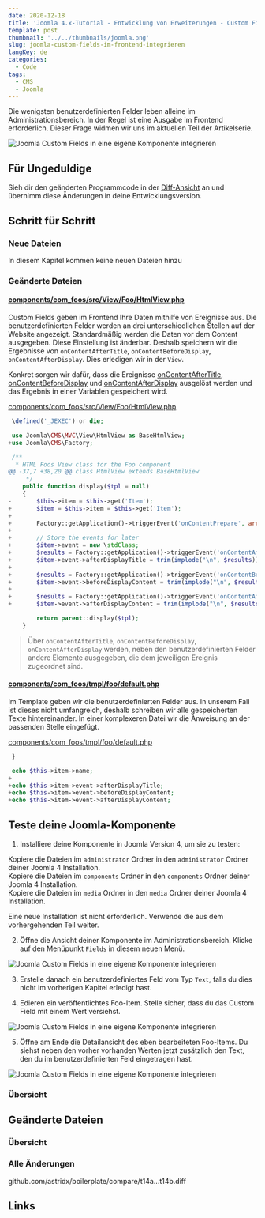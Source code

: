 ```yaml
---
date: 2020-12-18
title: 'Joomla 4.x-Tutorial - Entwicklung von Erweiterungen - Custom Fields (Benutzerdefinierte Felder) im Frontend'
template: post
thumbnail: '../../thumbnails/joomla.png'
slug: joomla-custom-fields-im-frontend-integrieren
langKey: de
categories:
  - Code
tags:
  - CMS
  - Joomla
---
```


Die wenigsten benutzerdefinierten Felder leben alleine im Administrationsbereich. In der Regel ist eine Ausgabe im Frontend erforderlich. Dieser Frage widmen wir uns im aktuellen Teil der Artikelserie.

![Joomla Custom Fields in eine eigene Komponente integrieren](/images/j4x18x1.png)

## Für Ungeduldige

Sieh dir den geänderten Programmcode in der [Diff-Ansicht](https://github.com/astridx/boilerplate/compare/t14a...t14b) an und übernimm diese Änderungen in deine Entwicklungsversion.

## Schritt für Schritt

### Neue Dateien

In diesem Kapitel kommen keine neuen Dateien hinzu

### Geänderte Dateien

#### [components/com_foos/src/View/Foo/HtmlView.php ](https://github.com/astridx/boilerplate/compare/t14a...t14b#diff-02a4c6dd3e5ef61740a32d58e2b6a7fbcbeb430b6b03e3f740934fa296fc0c82)

Custom Fields geben im Frontend Ihre Daten mithilfe von Ereignisse aus. Die benutzerdefinierten Felder werden an drei unterschiedlichen Stellen auf der Website angezeigt. Standardmäßig werden die Daten vor dem Content ausgegeben. Diese Einstellung ist änderbar. Deshalb speichern wir die Ergebnisse von `onContentAfterTitle`, `onContentBeforeDisplay`, `onContentAfterDisplay`. Dies erledigen wir in der `View`.

Konkret sorgen wir dafür, dass die Ereignisse [onContentAfterTitle](https://docs.joomla.org/Plugin/Events/Content#onContentAfterTitle), [onContentBeforeDisplay](https://docs.joomla.org/Plugin/Events/Content#onContentBeforeDisplay) und [onContentAfterDisplay](https://docs.joomla.org/Plugin/Events/Content#onContentAfterDisplay) ausgelöst werden und das Ergebnis in einer Variablen gespeichert wird.

[components/com_foos/src/View/Foo/HtmlView.php ](https://github.com/astridx/boilerplate/blob/54b05b97d53ba27cb0a07f1c3f6ba5aa344e2750/src/components/com_foos/src/View/Foo/HtmlView.php)

```php {diff}
 \defined('_JEXEC') or die;

 use Joomla\CMS\MVC\View\HtmlView as BaseHtmlView;
+use Joomla\CMS\Factory;

 /**
  * HTML Foos View class for the Foo component
@@ -37,7 +38,20 @@ class HtmlView extends BaseHtmlView
 	 */
 	public function display($tpl = null)
 	{
-		$this->item = $this->get('Item');
+		$item = $this->item = $this->get('Item');
+
+		Factory::getApplication()->triggerEvent('onContentPrepare', array ('com_foos.foo', &$item));
+
+		// Store the events for later
+		$item->event = new \stdClass;
+		$results = Factory::getApplication()->triggerEvent('onContentAfterTitle', array('com_foos.foo', &$item, &$item->params));
+		$item->event->afterDisplayTitle = trim(implode("\n", $results));
+
+		$results = Factory::getApplication()->triggerEvent('onContentBeforeDisplay', array('com_foos.foo', &$item, &$item->params));
+		$item->event->beforeDisplayContent = trim(implode("\n", $results));
+
+		$results = Factory::getApplication()->triggerEvent('onContentAfterDisplay', array('com_foos.foo', &$item, &$item->params));
+		$item->event->afterDisplayContent = trim(implode("\n", $results));

 		return parent::display($tpl);
 	}

```

> Über `onContentAfterTitle`, `onContentBeforeDisplay`, `onContentAfterDisplay` werden, neben den benutzerdefinierten Felder andere Elemente ausgegeben, die dem jeweiligen Ereignis zugeordnet sind.

#### [components/com_foos/tmpl/foo/default.php](https://github.com/astridx/boilerplate/compare/t14a...t14b#diff-11c9422cefaceff18372b720bf0e2f8fb05cda454054cd3bc38faf6a39e4f7d6)

Im Template geben wir die benutzerdefinierten Felder aus. In unserem Fall ist dieses nicht umfangreich, deshalb schreiben wir alle gespeicherten Texte hintereinander. In einer komplexeren Datei wir die Anweisung an der passenden Stelle eingefügt.

[components/com_foos/tmpl/foo/default.php](https://github.com/astridx/boilerplate/blob/6f52944757be5b7839c787338dc81932d7d25b59/src/components/com_foos/tmpl/foo/default.php)

```php {diff}
 }

 echo $this->item->name;
+
+echo $this->item->event->afterDisplayTitle;
+echo $this->item->event->beforeDisplayContent;
+echo $this->item->event->afterDisplayContent;

```

## Teste deine Joomla-Komponente

1. Installiere deine Komponente in Joomla Version 4, um sie zu testen:

Kopiere die Dateien im `administrator` Ordner in den `administrator` Ordner deiner Joomla 4 Installation.  
Kopiere die Dateien im `components` Ordner in den `components` Ordner deiner Joomla 4 Installation.  
Kopiere die Dateien im `media` Ordner in den `media` Ordner deiner Joomla 4 Installation.

Eine neue Installation ist nicht erforderlich. Verwende die aus dem vorhergehenden Teil weiter.

2. Öffne die Ansicht deiner Komponente im Administrationsbereich. Klicke auf den Menüpunkt `Fields` in diesem neuen Menü.

![Joomla Custom Fields in eine eigene Komponente integrieren](/images/j4x17x1.png)

3. Erstelle danach ein benutzerdefiniertes Feld vom Typ `Text`, falls du dies nicht im vorherigen Kapitel erledigt hast.

4. Edieren ein veröffentlichtes Foo-Item. Stelle sicher, dass du das Custom Field mit einem Wert versiehst.

![Joomla Custom Fields in eine eigene Komponente integrieren](/images/j4x18x1.png)

5. Öffne am Ende die Detailansicht des eben bearbeiteten Foo-Items. Du siehst neben den vorher vorhanden Werten jetzt zusätzlich den Text, den du im benutzerdefinierten Feld eingetragen hast.

![Joomla Custom Fields in eine eigene Komponente integrieren](/images/j4x18x2.png)

### Übersicht

## Geänderte Dateien

### Übersicht

### Alle Änderungen

github.com/astridx/boilerplate/compare/t14a...t14b.diff

## Links
